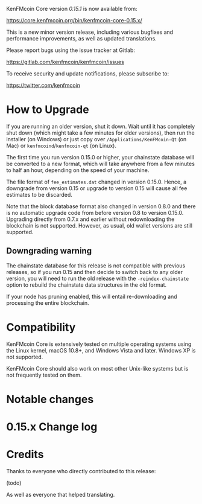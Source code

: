 KenFMcoin Core version *0.15.1* is now available from:

  <https://core.kenfmcoin.org/bin/kenfmcoin-core-0.15.x/>

This is a new minor version release, including various bugfixes and
performance improvements, as well as updated translations.

Please report bugs using the issue tracker at Gitlab:

  <https://gitlab.com/kenfmcoin/kenfmcoin/issues>

To receive security and update notifications, please subscribe to:

  <https://twitter.com/kenfmcoin>

How to Upgrade
==============

If you are running an older version, shut it down. Wait until it has completely
shut down (which might take a few minutes for older versions), then run the 
installer (on Windows) or just copy over `/Applications/KenFMcoin-Qt` (on Mac)
or `kenfmcoind`/`kenfmcoin-qt` (on Linux).

The first time you run version 0.15.0 or higher, your chainstate database will
be converted to a new format, which will take anywhere from a few minutes to
half an hour, depending on the speed of your machine.

The file format of `fee_estimates.dat` changed in version 0.15.0. Hence, a
downgrade from version 0.15 or upgrade to version 0.15 will cause all fee
estimates to be discarded.

Note that the block database format also changed in version 0.8.0 and there is no
automatic upgrade code from before version 0.8 to version 0.15.0. Upgrading
directly from 0.7.x and earlier without redownloading the blockchain is not supported.
However, as usual, old wallet versions are still supported.

Downgrading warning
-------------------

The chainstate database for this release is not compatible with previous
releases, so if you run 0.15 and then decide to switch back to any
older version, you will need to run the old release with the `-reindex-chainstate`
option to rebuild the chainstate data structures in the old format.

If your node has pruning enabled, this will entail re-downloading and
processing the entire blockchain.

Compatibility
==============

KenFMcoin Core is extensively tested on multiple operating systems using
the Linux kernel, macOS 10.8+, and Windows Vista and later. Windows XP is not supported.

KenFMcoin Core should also work on most other Unix-like systems but is not
frequently tested on them.


Notable changes
===============

0.15.x Change log
=================


Credits
=======

Thanks to everyone who directly contributed to this release:

(todo)

As well as everyone that helped translating.
